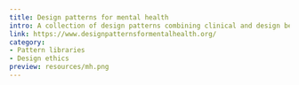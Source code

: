 ```yaml
---
title: Design patterns for mental health
intro: A collection of design patterns combining clinical and design best practices.
link: https://www.designpatternsformentalhealth.org/
category:
- Pattern libraries
- Design ethics
preview: resources/mh.png
---
```

